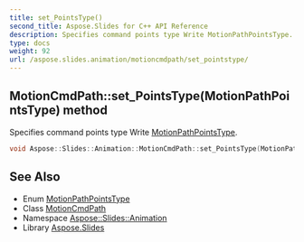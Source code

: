 ```yaml
---
title: set_PointsType()
second_title: Aspose.Slides for C++ API Reference
description: Specifies command points type Write MotionPathPointsType.
type: docs
weight: 92
url: /aspose.slides.animation/motioncmdpath/set_pointstype/
---
```

## MotionCmdPath::set_PointsType(MotionPathPointsType) method


Specifies command points type Write [MotionPathPointsType](../../motionpathpointstype/).

```cpp
void Aspose::Slides::Animation::MotionCmdPath::set_PointsType(MotionPathPointsType value) override
```

## See Also

* Enum [MotionPathPointsType](../../motionpathpointstype/)
* Class [MotionCmdPath](../)
* Namespace [Aspose::Slides::Animation](../../)
* Library [Aspose.Slides](../../../)